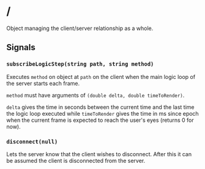 # /

Object managing the client/server relationship as a whole.

## Signals
### `subscribeLogicStep(string path, string method)`
Executes `method` on object at `path` on the client when the main logic loop of the server starts each frame.

`method` must have arguments of `(double delta, double timeToRender)`. 

`delta` gives the time in seconds between the current time and the last time the logic loop executed while `timeToRender` gives the time in ms since epoch when the current frame is expected to reach the user's eyes (returns 0 for now).

### `disconnect(null)`
Lets the server know that the client wishes to disconnect. After this it can be assumed the client is disconnected from the server.
